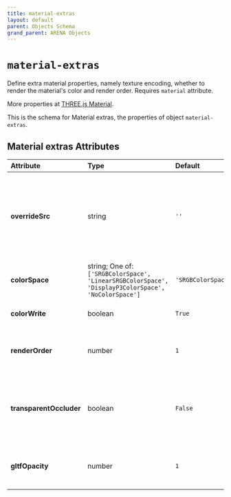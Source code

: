 ```yaml
---
title: material-extras
layout: default
parent: Objects Schema
grand_parent: ARENA Objects
---
```


<!--CAUTION: This file is autogenerated from https://github.com/arenaxr/arena-schemas. Changes made here may be overwritten.-->


`material-extras`
=================


Define extra material properties, namely texture encoding, whether to render the material's color and render order. Requires `material` attribute.

More properties at <a href='https://threejs.org/docs/#api/en/materials/Material'>THREE.js Material</a>.

This is the schema for Material extras, the properties of object `material-extras`.

Material extras Attributes
---------------------------

|Attribute|Type|Default|Description|Required|
| :--- | :--- | :--- | :--- | :--- |
|**overrideSrc**|string|```''```|Overrides the material source in all meshes of an object (e.g. a basic shape or a GLTF); Use, for example, to change the texture of a GLTF.|No|
|**colorSpace**|string; One of: ```['SRGBColorSpace', 'LinearSRGBColorSpace', 'DisplayP3ColorSpace', 'NoColorSpace']```|```'SRGBColorSpace'```|The material colorspace.|Yes|
|**colorWrite**|boolean|```True```|Whether to render the material's color.|No|
|**renderOrder**|number|```1```|Allows the default rendering order of scene graph objects to be overridden.|No|
|**transparentOccluder**|boolean|```False```|If `true`, will set `colorWrite=false` and `renderOrder=0` to make the material a transparent occluder.|No|
|**gltfOpacity**|number|```1```|Opacity value to apply to the model. 1 is fully opaque, 0 is fully transparent.|Yes|
